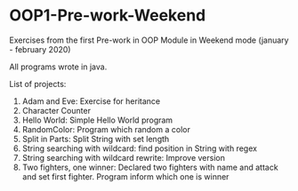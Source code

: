 # OOP1-Pre-work-Weekend
Exercises from the first Pre-work in OOP Module in Weekend mode (january - february 2020)

All programs wrote in java.

List of projects:

1. Adam and Eve: Exercise for heritance
2. Character Counter
3. Hello World: Simple Hello World program
4. RandomColor: Program which random a color
5. Split in Parts: Split String with set length
6. String searching with wildcard: find position in String with regex
7. String searching with wildcard rewrite: Improve version
8. Two fighters, one winner: Declared two fighters with name and attack and set first fighter. Program inform which one is winner
